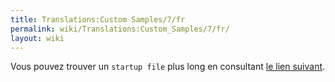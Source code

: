 ```yaml
---
title: Translations:Custom Samples/7/fr
permalink: wiki/Translations:Custom_Samples/7/fr/
layout: wiki
---
```


Vous pouvez trouver un `startup file` plus long en consultant [ le lien
suivant](https://github.com/musikinformatik/SuperDirt/blob/develop/superdirt_startup.scd "wikilink").

